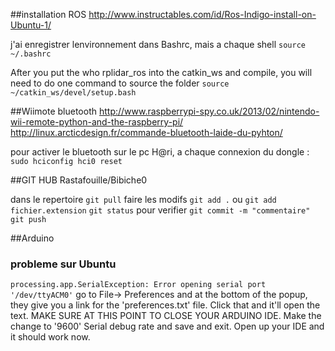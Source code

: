 ##installation ROS
<http://www.instructables.com/id/Ros-Indigo-install-on-Ubuntu-1/>

j'ai enregistrer lenvironnement dans Bashrc, mais a chaque shell
`source ~/.bashrc`

After you put the who rplidar_ros into the catkin_ws and compile, you will need to do one command to source the folder
`source ~/catkin_ws/devel/setup.bash`



##Wiimote bluetooth
<http://www.raspberrypi-spy.co.uk/2013/02/nintendo-wii-remote-python-and-the-raspberry-pi/>
<http://linux.arcticdesign.fr/commande-bluetooth-laide-du-pyhton/>

pour activer le bluetooth sur le pc H@ri, a chaque connexion du dongle :
`sudo hciconfig hci0 reset`


##GIT HUB 
Rastafouille/Bibiche0

dans le repertoire
`git pull`
faire les modifs
`git add .` ou `git add fichier.extension`
`git status` pour verifier
`git commit -m "commentaire"`
`git push`


##Arduino
### probleme sur Ubuntu
`processing.app.SerialException: Error opening serial port '/dev/ttyACM0'`
go to File-> Preferences and at the bottom of the popup, they give you a link for the 'preferences.txt' file. Click that and it'll open the text. MAKE SURE AT THIS POINT TO CLOSE YOUR ARDUINO IDE. Make the change to '9600' Serial debug rate and save and exit. Open up your IDE and it should work now. 